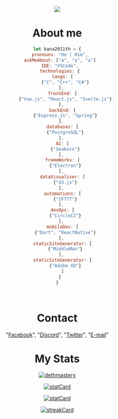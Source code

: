 <center>
<a href="https://twitter.com/kana2011th" target="_blank">
  <img src="https://a2a5-49-237-12-155.ap.ngrok.io/api/svg/?gh=kana2011th&id=1833001&tw=kana2011th&name=Khanaphon&lName=Phaengtan&subText=full-stack+dev.+now+in+sup.+stuck+in+port.&bYear=2000&ageLeft=kinda+Full-Stack+Developer+at+age&ageRight=&fc1=48847A&fc2=313E51&bg=2e2f2f&fg=f5f5f5&a">
</a>
  
<br/>

# About me

```js
let kana2011th = {
  pronouns: "He | Him",
  askMeAbout: ["a", "a", "a"]
  IDE: "VSCode",
  technologies: {
    langs: [
      {"C", "C++", "C#"}
    ], 
    frontEnd: [
      {"Vue.js", "React.js", "Svelte.js"}
    ], 
    backEnd: [
      {"Express.js", "Spring"}
    ], 
    databases: [
      {"PostgreSQL"}
    ], 
    AI: [
      {"Seaborn"}
    ], 
    frameWorks: [
      {"Electron"}
    ], 
    dataVisualiser: [
      {"d3.js"}
    ], 
    automations: [
      {"IFTTT"}
    ], 
    devOps: [
      {"CircleCI"}
    ], 
    mobileDev: [
      {"Dart", "ReactNative"}
    ], 
    staticSiteGenerator: [
      {"MiddleMan"}
    ], 
    staticSiteGenerator: [
      {"Adobe XD"}
    ]
  }
}
```

<br />

# Contact

"[Facebook](https://fb.com/)", "[Discord](https://did.000198.xyz/@)", "[Twitter](https://twitter.com/kana2011th)", "[E-mail](mailto:)"

# My Stats

  <p align="center">
  <a href="https://github.com/ryo-ma/github-profile-trophy"><img src="https://github-profile-trophy.vercel.app/?username=kana2011th&theme=onedark&title=MultiLanguage,Stars,Commit,Followers,Issues,Repositories" alt="dethmastery" align="center" /></a>
</p>
<p style="width: 100%; background-color: #2E3541;">
  <p align="center">
  <a href="https://stat-card.000198.xyz"><img src="https://stat-card.000198.xyz/api?username=kana2011th&count_private=true&show_icons=true&theme=nord&hide_border=true" alt="statCard" /></a>
</p>
  <p align="center">
  <a href="https://stat-card.000198.xyz"><img src="https://stat-card.000198.xyz/api/top-langs/?username=kana2011th&layout=compact&theme=nord&hide_border=true" alt="statCard" /></a>
</p>
  <p align="center">
  <a href="https://git.io/streak-stats"><img src="https://streak-stats.demolab.com?user=kana2011th&theme=nord&hide_border=true&border_radius=10" alt="streakCard" /></a>
</p>
</p>
 

<br />

<!-- Unused Component but used for Call! -->
<p align="center">
  <img src="https://komarev.com/ghpvc/?username=kana2011th&label=Profile%20views&color=0e75b6&style=for-the-badge" style="display: none; opacity:0;"></img>
  
</p>
</center>
